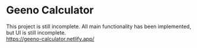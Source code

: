 # Geeno Calculator

This project is still incomplete. All main functionality has been implemented, but UI is still incomplete.\
https://geeno-calculator.netlify.app/
